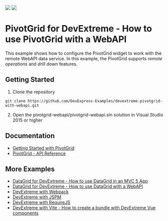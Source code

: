 <!-- default badges list -->
[![](https://img.shields.io/badge/Open_in_DevExpress_Support_Center-FF7200?style=flat-square&logo=DevExpress&logoColor=white)](https://supportcenter.devexpress.com/ticket/details/T1170929)
[![](https://img.shields.io/badge/📖_How_to_use_DevExpress_Examples-e9f6fc?style=flat-square)](https://docs.devexpress.com/GeneralInformation/403183)
<!-- default badges end -->
# PivotGrid for DevExtreme - How to use PivotGrid with a WebAPI

This example shows how to configure the PivotGrid widget to work with the remote WebAPI data service. In this example, the PivotGrid supports *remote operations* and *drill down* features.

## Getting Started

1. Clone the repository
 ``` text
 git clone https://github.com/DevExpress-Examples/devextreme-pivotgrid-with-webapi.git
 ```

2. Open the pivotgrid-webapi/pivotgrid-webapi.sln solution in Visual Studio 2015 or higher

## Documentation

- [Getting Started with PivotGrid](https://js.devexpress.com/Documentation/Guide/UI_Components/PivotGrid/Getting_Started_with_PivotGrid/)
- [PivotGrid - API Reference](https://js.devexpress.com/Documentation/ApiReference/UI_Components/dxPivotGrid/)

## More Examples

- [DataGrid for DevExtreme - How to use DataGrid in an MVC 5 App](https://github.com/DevExpress-Examples/devextreme-datagrid-mvc5)
- [DataGrid for DevExtreme - How to use DataGrid with a WebAPI](https://github.com/DevExpress-Examples/devextreme-datagrid-with-webapi)
- [DevExtreme with Webpack](https://github.com/DevExpress-Examples/devextreme-webpack-examples)
- [DevExtreme with JSPM](https://github.com/DevExpress-Examples/devextreme-jspm-examples)
- [DevExtreme with RequireJS](https://github.com/DevExpress-Examples/devextreme-requirejs-examples)
- [DevExtreme with Vite - How to create a bundle with DevExtreme Vue components](https://github.com/DevExpress-Examples/devextreme-vite-vue-bundling)
